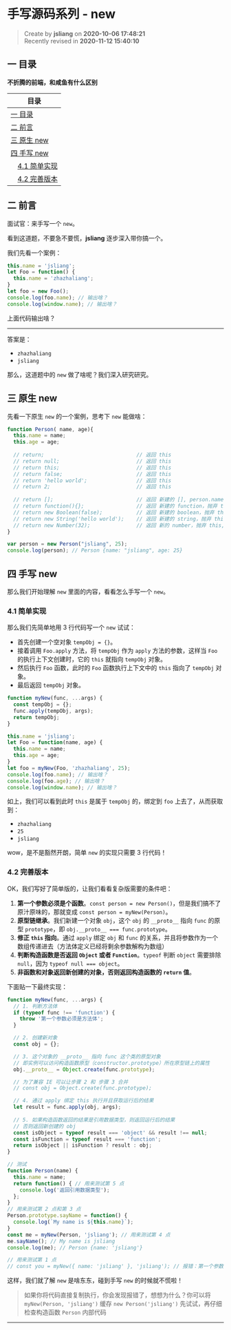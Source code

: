手写源码系列 - new
===

> Create by **jsliang** on **2020-10-06 17:48:21**  
> Recently revised in **2020-11-12 15:40:10**

<!-- 目录开始 -->
## 一 目录

**不折腾的前端，和咸鱼有什么区别**

| 目录 |
| --- |
| [一 目录](#chapter-one) |
| [二 前言](#chapter-two) |
| [三 原生 new](#chapter-three) |
| [四 手写 new](#chapter-four) |
| &emsp;[4.1 简单实现](#chapter-four-one) |
| &emsp;[4.2 完善版本](#chapter-four-two) |
<!-- 目录结束 -->

## 二 前言



面试官：来手写一个 `new`。

看到这道题，不要急不要慌，**jsliang** 逐步深入带你搞一个。

我们先看一个案例：

```js
this.name = 'jsliang';
let Foo = function() {
  this.name = 'zhazhaliang';
}
let foo = new Foo();
console.log(foo.name); // 输出啥？
console.log(window.name); // 输出啥？
```

上面代码输出啥？

---

答案是：

* `zhazhaliang`
* `jsliang`

那么，这道题中的 `new` 做了啥呢？我们深入研究研究。

## 三 原生 new



先看一下原生 `new` 的一个案例，思考下 `new` 能做啥：

```js
function Person( name, age){
  this.name = name;
  this.age = age;
 
  // return;                              // 返回 this
  // return null;                         // 返回 this
  // return this;                         // 返回 this
  // return false;                        // 返回 this
  // return 'hello world';                // 返回 this
  // return 2;                            // 返回 this
  
  // return [];                           // 返回 新建的 [], person.name = undefined
  // return function(){};                 // 返回 新建的 function，抛弃 this, person.name = undefined
  // return new Boolean(false);           // 返回 新建的 boolean，抛弃 this, person.name = undefined
  // return new String('hello world');    // 返回 新建的 string，抛弃 this, person.name = undefined
  // return new Number(32);               // 返回 新的 number，抛弃 this, person.name = undefined
}

var person = new Person("jsliang", 25);
console.log(person); // Person {name: "jsliang", age: 25}
```

## 四 手写 new



那么我们开始理解 `new` 里面的内容，看看怎么手写一个 `new`。

### 4.1 简单实现



那么我们先简单地用 3 行代码写一个 `new` 试试：

* 首先创建一个空对象 `tempObj = {}`。
* 接着调用 `Foo.apply` 方法，将 `tempObj` 作为 `apply` 方法的参数，这样当 `Foo` 的执行上下文创建时，它的 `this` 就指向 `tempObj` 对象。
* 然后执行 `Foo` 函数，此时的 `Foo` 函数执行上下文中的 `this` 指向了 `tempObj` 对象。
* 最后返回 `tempObj` 对象。

```js
function myNew(func, ...args) {
  const tempObj = {};
  func.apply(tempObj, args);
  return tempObj;
}

this.name = 'jsliang';
let Foo = function(name, age) {
  this.name = name;
  this.age = age;
}
let foo = myNew(Foo, 'zhazhaliang', 25);
console.log(foo.name); // 输出啥？
console.log(foo.age); // 输出啥？
console.log(window.name); // 输出啥？
```

如上，我们可以看到此时 `this` 是属于 `tempObj` 的，绑定到 `foo` 上去了，从而获取到：

* `zhazhaliang`
* `25`
* `jsliang`

wow，是不是豁然开朗，简单 `new` 的实现只需要 3 行代码！

### 4.2 完善版本



OK，我们写好了简单版的，让我们看看复杂版需要的条件吧：

1. **第一个参数必须是个函数**。`const person = new Person()`，但是我们搞不了原汁原味的，那就变成 `const person = myNew(Person)`。
2. **原型链继承**。我们新建一个对象 `obj`，这个 `obj` 的 `__proto__` 指向 `func` 的原型 `prototype`，即 `obj.__proto__ === func.prototype`。
3. **修正 `this` 指向**。通过 `apply` 绑定 `obj` 和 `func` 的关系，并且将参数作为一个数组传递进去（方法体定义已经将剩余参数解构为数组）
4. **判断构造函数是否返回 `Object` 或者 `Function`**。`typeof` 判断 `object` 需要排除 `null`，因为 `typeof null === object`。
5. **非函数和对象返回新创建的对象，否则返回构造函数的 `return` 值**。

下面贴一下最终实现：

```js
function myNew(func, ...args) {
  // 1. 判断方法体
  if (typeof func !== 'function') {
    throw '第一个参数必须是方法体';
  }

  // 2. 创建新对象
  const obj = {};

  // 3. 这个对象的 __proto__ 指向 func 这个类的原型对象
  // 即实例可以访问构造函数原型（constructor.prototype）所在原型链上的属性
  obj.__proto__ = Object.create(func.prototype);

  // 为了兼容 IE 可以让步骤 2 和 步骤 3 合并
  // const obj = Object.create(func.prototype);

  // 4. 通过 apply 绑定 this 执行并且获取运行后的结果
  let result = func.apply(obj, args);
  
  // 5. 如果构造函数返回的结果是引用数据类型，则返回运行后的结果
  // 否则返回新创建的 obj
  const isObject = typeof result === 'object' && result !== null;
  const isFunction = typeof result === 'function';
  return isObject || isFunction ? result : obj;
}

// 测试
function Person(name) {
  this.name = name;
  return function() { // 用来测试第 5 点
    console.log('返回引用数据类型');
  };
}
// 用来测试第 2 点和第 3 点
Person.prototype.sayName = function() {
  console.log(`My name is ${this.name}`);
}
const me = myNew(Person, 'jsliang'); // 用来测试第 4 点
me.sayName(); // My name is jsliang
console.log(me); // Person {name: 'jsliang'}

// 用来测试第 1 点
// const you = myNew({ name: 'jsliang' }, 'jsliang'); // 报错：第一个参数必须是方法体
```

这样，我们就了解 `new` 是啥东东，碰到手写 `new` 的时候就不慌啦！

> 如果你将代码直接复制执行，你会发现报错了，想想为什么？你可以将 `myNew(Person, 'jsliang')` 缓存 `new Person('jsliang')` 先试试，再仔细检查构造函数 `Person` 内部代码

---


